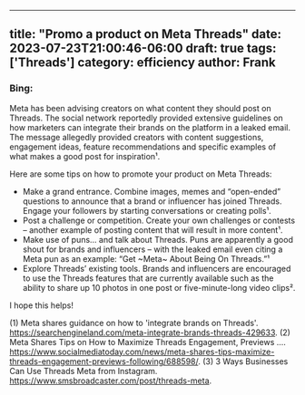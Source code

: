 
---
title: "Promo a product on Meta Threads"
date: 2023-07-23T21:00:46-06:00
draft: true
tags: ['Threads']
category: efficiency
author: Frank
---

### Bing:
Meta has been advising creators on what content they should post on Threads. The social network reportedly provided extensive guidelines on how marketers can integrate their brands on the platform in a leaked email. The message allegedly provided creators with content suggestions, engagement ideas, feature recommendations and specific examples of what makes a good post for inspiration¹.

Here are some tips on how to promote your product on Meta Threads:
- Make a grand entrance. Combine images, memes and “open-ended” questions to announce that a brand or influencer has joined Threads. Engage your followers by starting conversations or creating polls¹.
- Post a challenge or competition. Create your own challenges or contests – another example of posting content that will result in more content¹.
- Make use of puns… and talk about Threads. Puns are apparently a good shout for brands and influencers – with the leaked email even citing a Meta pun as an example: “Get ~Meta~ About Being On Threads.”¹
- Explore Threads’ existing tools. Brands and influencers are encouraged to use the Threads features that are currently available such as the ability to share up 10 photos in one post or five-minute-long video clips².

I hope this helps!

(1) Meta shares guidance on how to 'integrate brands on Threads'. https://searchengineland.com/meta-integrate-brands-threads-429633.
(2) Meta Shares Tips on How to Maximize Threads Engagement, Previews .... https://www.socialmediatoday.com/news/meta-shares-tips-maximize-threads-engagement-previews-following/688598/.
(3) 3 Ways Businesses Can Use Threads Meta from Instagram. https://www.smsbroadcaster.com/post/threads-meta.